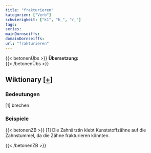 ```yaml
---
title: "frakturieren"
kategorien: ["Verb"]
schwierigkeit: ["k1", "h_", "r_"]
tags:
series:
mainDornseiffs:
domainDornseiffs:
url: "frakturieren"
---
```


{{< betonenÜbs >}}
**Übersetzung:**  
{{< /betonenÜbs >}}

## Wiktionary [[+](https://de.wiktionary.org/wiki/frakturieren)]

### Bedeutungen
[1] brechen  

### Beispiele
{{< betonenZB >}}
[1] Die Zahnärztin klebt Kunststoffzähne auf die Zahnstummel, da die Zähne frakturieren könnten.  

{{< /betonenZB >}}

